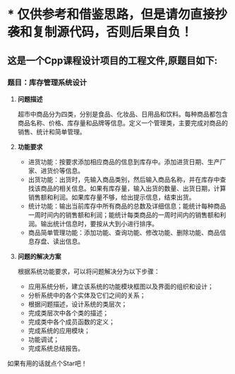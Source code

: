# * 仅供参考和借鉴思路，但是请勿直接抄袭和复制源代码，否则后果自负！

## 这是一个Cpp课程设计项目的工程文件,原题目如下:  
### 题目：库存管理系统设计

1. **问题描述**

    超市中商品分为四类，分别是食品、化妆品、日用品和饮料。每种商品都包含商品名称、价格、库存量和品牌等信息。定义一个管理类，主要完成对商品的销售、统计和简单管理。

2. **功能要求**

    - 进货功能：按要求添加相应商品的信息到库存中。添加进货日期、生产厂家、进货价等信息。
    - 出货功能：出货时，先输入商品类别，然后输入商品名称，并在库存中查找该商品的相关信息。如果有库存量，输入出货的数量、出货日期，计算销售额和利润。如果库存量不够，给出提示信息，结束出货。
    - 统计功能：输出当前库存中所有商品的总数及详细信息；能统计每种商品一周时间内的销售额和利润；能统计每类商品的一周时间内的销售额和利润。输出统计信息时，要按从大到小进行排序。
    - 商品简单管理功能：添加功能、查询功能、修改功能、删除功能、商品信息存盘、读出信息。

3. **问题的解决方案**

    根据系统功能要求，可以将问题解决分为以下步骤：
    - 应用系统分析，建立该系统的功能模块框图以及界面的组织和设计；
    - 分析系统中的各个实体及它们之间的关系；
    - 根据问题描述，设计系统的类层次；
    - 完成类层次中各个类的描述；
    - 完成类中各个成员函数的定义；
    - 完成系统的应用模块；
    - 功能调试；
    - 完成系统总结报告。


如果有用的话就点个Star吧！
